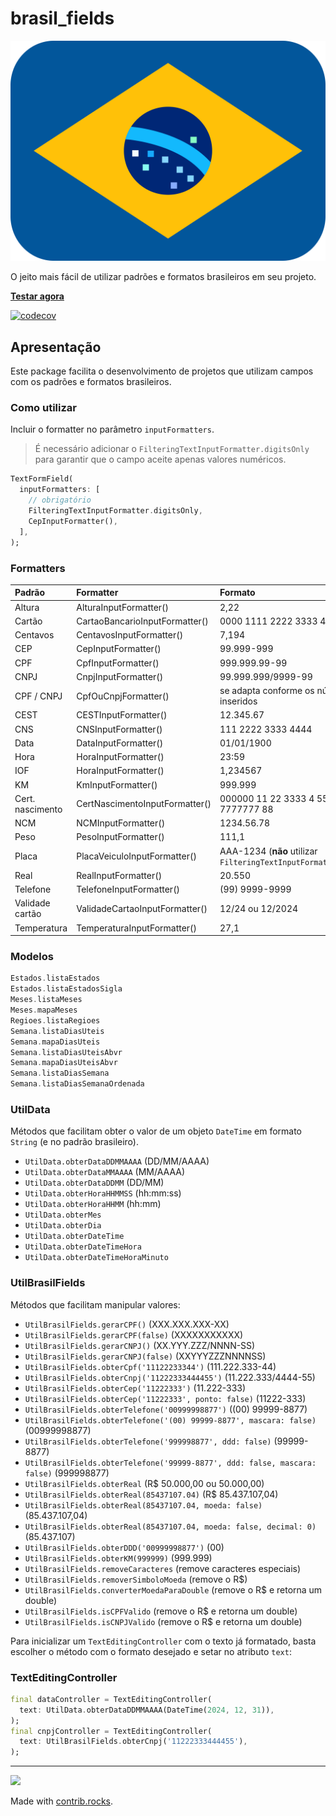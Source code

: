 # brasil_fields

![Brasil Fields](./brasil-fields.svg)

O jeito mais fácil de utilizar padrões e formatos brasileiros em seu projeto.

[**Testar agora**](https://flutterbootcamp.github.io/brasil_fields/#/)

[![codecov](https://codecov.io/github/flutterbootcamp/brasil_fields/branch/master/graph/badge.svg?token=5NZXJGPM3K)](https://codecov.io/github/flutterbootcamp/brasil_fields)

## Apresentação

Este package facilita o desenvolvimento de projetos que utilizam campos com os padrões e formatos brasileiros.

### Como utilizar

Incluir o formatter no parâmetro `inputFormatters`. 

>É necessário adicionar o `FilteringTextInputFormatter.digitsOnly` para garantir que o campo aceite apenas valores numéricos.

```dart
TextFormField(
  inputFormatters: [
    // obrigatório
    FilteringTextInputFormatter.digitsOnly,
    CepInputFormatter(),
  ],
);
```

### Formatters

| Padrão            |  Formatter                     |  Formato        
|:------------------|:-------------------------------|:----------------
| Altura            | AlturaInputFormatter()         | 2,22 
| Cartão            | CartaoBancarioInputFormatter() | 0000 1111 2222 3333 4444
| Centavos          | CentavosInputFormatter()       | 7,194
| CEP               | CepInputFormatter()            | 99.999-999
| CPF               | CpfInputFormatter()            | 999.999.99-99
| CNPJ              | CnpjInputFormatter()           | 99.999.999/9999-99
| CPF /  CNPJ       | CpfOuCnpjFormatter()           | se adapta conforme os números são inseridos
| CEST              | CESTInputFormatter()           | 12.345.67
| CNS               | CNSInputFormatter()            | 111 2222 3333 4444
| Data              | DataInputFormatter()           | 01/01/1900
| Hora              | HoraInputFormatter()           | 23:59
| IOF               | HoraInputFormatter()           | 1,234567
| KM                | KmInputFormatter()             | 999.999
| Cert. nascimento  | CertNascimentoInputFormatter() | 000000 11 22 3333 4 55555 666 7777777 88
| NCM               | NCMInputFormatter()            | 1234.56.78
| Peso              | PesoInputFormatter()           | 111,1
| Placa             | PlacaVeiculoInputFormatter()   | AAA-1234 (**não** utilizar `FilteringTextInputFormatter.digitsOnly`)
| Real              | RealInputFormatter()           | 20.550
| Telefone          | TelefoneInputFormatter()       | (99) 9999-9999
| Validade cartão   | ValidadeCartaoInputFormatter() | 12/24 ou 12/2024
| Temperatura       | TemperaturaInputFormatter()    |27,1

### Modelos

```dart
Estados.listaEstados
Estados.listaEstadosSigla
Meses.listaMeses
Meses.mapaMeses
Regioes.listaRegioes
Semana.listaDiasUteis
Semana.mapaDiasUteis
Semana.listaDiasUteisAbvr
Semana.mapaDiasUteisAbvr
Semana.listaDiasSemana
Semana.listaDiasSemanaOrdenada
```

### UtilData

Métodos que facilitam obter o valor de um objeto `DateTime` em formato `String` (e no padrão brasileiro).

- `UtilData.obterDataDDMMAAAA` (DD/MM/AAAA)
- `UtilData.obterDataMMAAAA` (MM/AAAA)
- `UtilData.obterDataDDMM` (DD/MM)
- `UtilData.obterHoraHHMMSS` (hh:mm:ss)
- `UtilData.obterHoraHHMM` (hh:mm)
- `UtilData.obterMes`
- `UtilData.obterDia`
- `UtilData.obterDateTime`
- `UtilData.obterDateTimeHora`
- `UtilData.obterDateTimeHoraMinuto`

### UtilBrasilFields

Métodos que facilitam manipular valores:

- `UtilBrasilFields.gerarCPF()` (XXX.XXX.XXX-XX)
- `UtilBrasilFields.gerarCPF(false)` (XXXXXXXXXXX)
- `UtilBrasilFields.gerarCNPJ()` (XX.YYY.ZZZ/NNNN-SS)
- `UtilBrasilFields.gerarCNPJ(false)` (XXYYYZZZNNNNSS)
- `UtilBrasilFields.obterCpf('11122233344')` (111.222.333-44)
- `UtilBrasilFields.obterCnpj('11222333444455')` (11.222.333/4444-55)
- `UtilBrasilFields.obterCep('11222333')` (11.222-333)
- `UtilBrasilFields.obterCep('11222333', ponto: false)` (11222-333)
- `UtilBrasilFields.obterTelefone('00999998877')` ((00) 99999-8877)
- `UtilBrasilFields.obterTelefone('(00) 99999-8877', mascara: false)` (00999998877)
- `UtilBrasilFields.obterTelefone('999998877', ddd: false)` (99999-8877)
- `UtilBrasilFields.obterTelefone('99999-8877', ddd: false, mascara: false)` (999998877)
- `UtilBrasilFields.obterReal` (R$ 50.000,00 ou 50.000,00)
- `UtilBrasilFields.obterReal(85437107.04)` (R$ 85.437.107,04)
- `UtilBrasilFields.obterReal(85437107.04, moeda: false)` (85.437.107,04)
- `UtilBrasilFields.obterReal(85437107.04, moeda: false, decimal: 0)` (85.437.107)
- `UtilBrasilFields.obterDDD('00999998877')` (00)
- `UtilBrasilFields.obterKM(999999)` (999.999)
- `UtilBrasilFields.removeCaracteres` (remove caracteres especiais)
- `UtilBrasilFields.removerSimboloMoeda` (remove o R$)
- `UtilBrasilFields.converterMoedaParaDouble` (remove o R$ e retorna um double)
- `UtilBrasilFields.isCPFValido` (remove o R$ e retorna um double)
- `UtilBrasilFields.isCNPJValido` (remove o R$ e retorna um double)

Para inicializar um `TextEditingController` com o texto já formatado, basta escolher o método com o formato desejado e setar no atributo `text`:


### TextEditingController
```dart
final dataController = TextEditingController(
  text: UtilData.obterDataDDMMAAAA(DateTime(2024, 12, 31)),
);
final cnpjController = TextEditingController(
  text: UtilBrasilFields.obterCnpj('11222333444455'),
);
```

---

<a href="https://github.com/flutterbootcamp/brasil_fields/graphs/contributors">
  <img src="https://contrib.rocks/image?repo=flutterbootcamp/brasil_fields" />
</a>

Made with [contrib.rocks](https://contrib.rocks).
